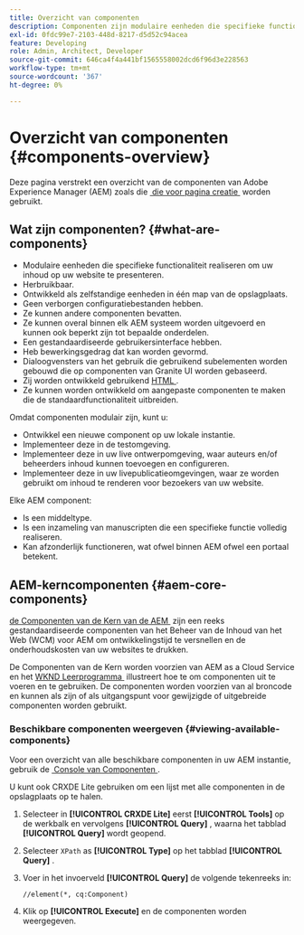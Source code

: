 ```yaml
---
title: Overzicht van componenten
description: Componenten zijn modulaire eenheden die specifieke functionaliteit realiseren om uw inhoud op uw website weer te geven
exl-id: 0fdc99e7-2103-448d-8217-d5d52c94acea
feature: Developing
role: Admin, Architect, Developer
source-git-commit: 646ca4f4a441bf1565558002dcd6f96d3e228563
workflow-type: tm+mt
source-wordcount: '367'
ht-degree: 0%

---
```


# Overzicht van componenten {#components-overview}

Deze pagina verstrekt een overzicht van de componenten van Adobe Experience Manager (AEM) zoals die [&#x200B; die voor pagina creatie &#x200B;](/help/sites-cloud/authoring/page-editor/components.md) worden gebruikt.

## Wat zijn componenten? {#what-are-components}

* Modulaire eenheden die specifieke functionaliteit realiseren om uw inhoud op uw website te presenteren.
* Herbruikbaar.
* Ontwikkeld als zelfstandige eenheden in één map van de opslagplaats.
* Geen verborgen configuratiebestanden hebben.
* Ze kunnen andere componenten bevatten.
* Ze kunnen overal binnen elk AEM systeem worden uitgevoerd en kunnen ook beperkt zijn tot bepaalde onderdelen.
* Een gestandaardiseerde gebruikersinterface hebben.
* Heb bewerkingsgedrag dat kan worden gevormd.
* Dialoogvensters van het gebruik die gebruikend subelementen worden gebouwd die op componenten van Granite UI worden gebaseerd.
* Zij worden ontwikkeld gebruikend [&#x200B; HTML &#x200B;](https://experienceleague.adobe.com/docs/experience-manager-htl/content/overview.html?lang=nl-NL).
* Ze kunnen worden ontwikkeld om aangepaste componenten te maken die de standaardfunctionaliteit uitbreiden.

Omdat componenten modulair zijn, kunt u:

* Ontwikkel een nieuwe component op uw lokale instantie.
* Implementeer deze in de testomgeving.
* Implementeer deze in uw live ontwerpomgeving, waar auteurs en/of beheerders inhoud kunnen toevoegen en configureren.
* Implementeer deze in uw livepublicatieomgevingen, waar ze worden gebruikt om inhoud te renderen voor bezoekers van uw website.

Elke AEM component:

* Is een middeltype.
* Is een inzameling van manuscripten die een specifieke functie volledig realiseren.
* Kan afzonderlijk functioneren, wat ofwel binnen AEM ofwel een portaal betekent.

## AEM-kerncomponenten {#aem-core-components}

[&#x200B; de Componenten van de Kern van de AEM &#x200B;](https://experienceleague.adobe.com/docs/experience-manager-core-components/using/introduction.html?lang=nl-NL) zijn een reeks gestandaardiseerde componenten van het Beheer van de Inhoud van het Web (WCM) voor AEM om ontwikkelingstijd te versnellen en de onderhoudskosten van uw websites te drukken.

De Componenten van de Kern worden voorzien van AEM as a Cloud Service en het [&#x200B; WKND Leerprogramma &#x200B;](/help/implementing/developing/introduction/develop-wknd-tutorial.md) illustreert hoe te om componenten uit te voeren en te gebruiken. De componenten worden voorzien van al broncode en kunnen als zijn of als uitgangspunt voor gewijzigde of uitgebreide componenten worden gebruikt.

### Beschikbare componenten weergeven {#viewing-available-components}

Voor een overzicht van alle beschikbare componenten in uw AEM instantie, gebruik de [&#x200B; Console van Componenten &#x200B;](/help/sites-cloud/authoring/components-console.md).

U kunt ook CRXDE Lite gebruiken om een lijst met alle componenten in de opslagplaats op te halen.

1. Selecteer in **[!UICONTROL CRXDE Lite]** eerst **[!UICONTROL Tools]** op de werkbalk en vervolgens **[!UICONTROL Query]** , waarna het tabblad **[!UICONTROL Query]** wordt geopend.

1. Selecteer `XPath` as **[!UICONTROL Type]** op het tabblad **[!UICONTROL Query]** .

1. Voer in het invoerveld **[!UICONTROL Query]** de volgende tekenreeks in:

   `//element(*, cq:Component)`

1. Klik op **[!UICONTROL Execute]** en de componenten worden weergegeven.
